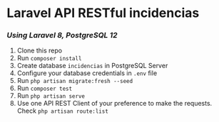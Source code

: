 # Laravel API RESTful incidencias

### _Using Laravel 8, PostgreSQL 12_

1. Clone this repo
2. Run ```composer install```
3. Create database ```incidencias``` in PostgreSQL Server
4. Configure your database credentials in ```.env``` file
5. Run ```php artisan migrate:fresh --seed```
6. Run ```composer test```
7. Run ```php artisan serve```
8. Use one API REST Client of your preference to make the requests. Check ```php artisan route:list```
